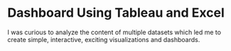 
# Dashboard Using Tableau and Excel

I was curious to analyze the content of multiple datasets which led me to create simple, interactive, exciting visualizations and dashboards.




